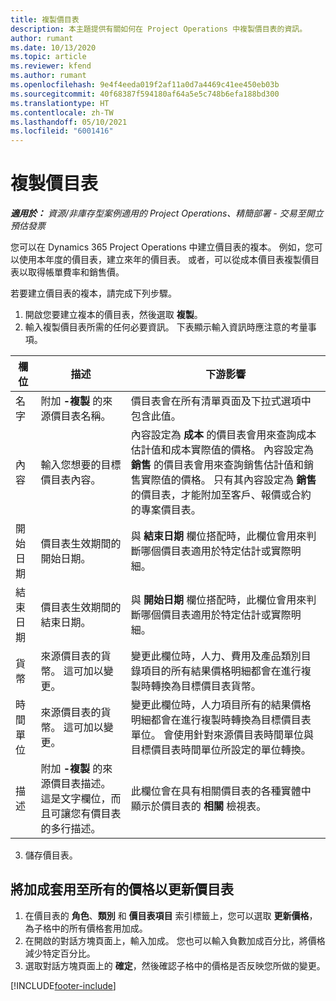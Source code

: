 ```yaml
---
title: 複製價目表
description: 本主題提供有關如何在 Project Operations 中複製價目表的資訊。
author: rumant
ms.date: 10/13/2020
ms.topic: article
ms.reviewer: kfend
ms.author: rumant
ms.openlocfilehash: 9e4f4eeda019f2af11a0d7a4469c41ee450eb03b
ms.sourcegitcommit: 40f68387f594180af64a5e5c748b6efa188bd300
ms.translationtype: HT
ms.contentlocale: zh-TW
ms.lasthandoff: 05/10/2021
ms.locfileid: "6001416"
---
```

# <a name="copy-price-lists"></a>複製價目表

_**適用於：** 資源/非庫存型案例適用的 Project Operations、精簡部署 - 交易至開立預估發票_

您可以在 Dynamics 365 Project Operations 中建立價目表的複本。 例如，您可以使用本年度的價目表，建立來年的價目表。  或者，可以從成本價目表複製價目表以取得帳單費率和銷售價。 

若要建立價目表的複本，請完成下列步驟。

1. 開啟您要建立複本的價目表，然後選取 **複製**。
2. 輸入複製價目表所需的任何必要資訊。 下表顯示輸入資訊時應注意的考量事項。

| 欄位 | 描述 | 下游影響 |
| --- | --- | --- |
| 名字 | 附加 **-複製** 的來源價目表名稱。 | 價目表會在所有清單頁面及下拉式選項中包含此值。 |
| 內容 | 輸入您想要的目標價目表內容。 | 內容設定為 **成本** 的價目表會用來查詢成本估計值和成本實際值的價格。 內容設定為 **銷售** 的價目表會用來查詢銷售估計值和銷售實際值的價格。 只有其內容設定為 **銷售** 的價目表，才能附加至客戶、報價或合約的專案價目表。 |
| 開始日期 | 價目表生效期間的開始日期。 | 與 **結束日期** 欄位搭配時，此欄位會用來判斷哪個價目表適用於特定估計或實際明細。 |
| 結束日期 | 價目表生效期間的結束日期。 | 與 **開始日期** 欄位搭配時，此欄位會用來判斷哪個價目表適用於特定估計或實際明細。 |
| 貨幣 | 來源價目表的貨幣。 這可加以變更。 | 變更此欄位時，人力、費用及產品類別目錄項目的所有結果價格明細都會在進行複製時轉換為目標價目表貨幣。 |
| 時間單位 | 來源價目表的貨幣。 這可加以變更。 | 變更此欄位時，人力項目所有的結果價格明細都會在進行複製時轉換為目標價目表單位。 會使用針對來源價目表時間單位與目標價目表時間單位所設定的單位轉換。 |
| 描述 | 附加 **-複製** 的來源價目表描述。 這是文字欄位，而且可讓您有價目表的多行描述。 | 此欄位會在具有相關價目表的各種實體中顯示於價目表的 **相關** 檢視表。 |

3. 儲存價目表。 

## <a name="update-a-price-list-by-applying-a-mark-up-to-all-the-prices"></a>將加成套用至所有的價格以更新價目表

1. 在價目表的 **角色**、**類別** 和 **價目表項目** 索引標籤上，您可以選取 **更新價格**，為子格中的所有價格套用加成。 
2. 在開啟的對話方塊頁面上，輸入加成。 您也可以輸入負數加成百分比，將價格減少特定百分比。 
3. 選取對話方塊頁面上的 **確定**，然後確認子格中的價格是否反映您所做的變更。


[!INCLUDE[footer-include](../includes/footer-banner.md)]